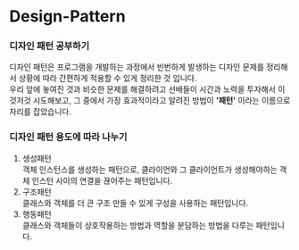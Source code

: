 # Design-Pattern
### 디자인 패턴 공부하기
디자인 패턴은 프로그램을 개발하는 과정에서 빈번하게 발생하는 디자인 문제를 정리해서 상황에 따라 간편하게 적용할 수 있게 정리한 것 입니다.<br>
우리 앞에 놓여진 것과 비슷한 문제를 해결하려고 선배들이 시간과 노력을 투자해서 이것저것 시도해보고, 그 중에서 가장 효과적이라고 알려진 방법이 **'패턴'** 이라는 이름으로 자리를 잡았습니다.

### 디자인 패턴 용도에 따라 나누기
1. 생성패턴 <br>
객체 인스턴스를 생성하는 패턴으로, 클라이언와 그 클라이언트가 생성해야하는 객체 인스턴 사이의 연결을 끊어주는 패턴입니다.
2. 구조패턴 <br>
클래스와 객체를 더 큰 구조 만들 수 있게 구성을 사용하는 패턴입니다.
3. 행동패턴 <br>
클래스와 객체들이 상호작용하는 방법과 역할을 분담하는 방법을 다루는 패턴입니다.


